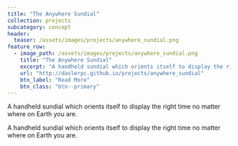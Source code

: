 ```yaml
---
title: "The Anywhere Sundial"
collection: projects
subcategory: concept
header: 
  teaser: /assets/images/projects/anywhere_sundial.png
feature_row: 
  - image_path: /assets/images/projects/anywhere_sundial.png
    title: "The Anywhere Sundial"
    excerpt: "A handheld sundial which orients itself to display the right time no matter where on Earth you are."
    url: "http://daslerpc.github.io/projects/anywhere_sundial"
    btn_label: "Read More"
    btn_class: "btn--primary"
---
```


A handheld sundial which orients itself to display the right time no matter where on Earth you are.

A handheld sundial which orients itself to display the right time no matter where on Earth you are.